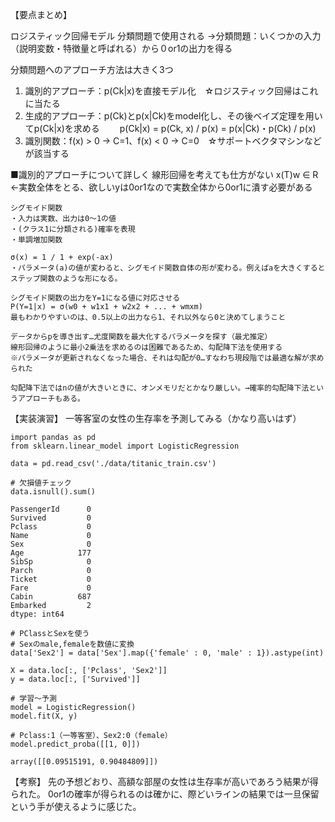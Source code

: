 【要点まとめ】

ロジスティック回帰モデル
分類問題で使用される
→分類問題：いくつかの入力（説明変数・特徴量と呼ばれる）から０or1の出力を得る

分類問題へのアプローチ方法は大きく3つ
  1. 識別的アプローチ：p(Ck|x)を直接モデル化　☆ロジスティック回帰はこれに当たる
  2. 生成的アプローチ：p(Ck)とp(x|Ck)をmodel化し、その後ベイズ定理を用いてp(Ck|x)を求める
  　　p(Ck|x) = p(Ck, x) / p(x) = p(x|Ck)・p(Ck) / p(x)
  3. 識別関数：f(x) > 0 → C=1、f(x) < 0 → C=0　☆サポートベクタマシンなどが該当する

  ■識別的アプローチについて詳しく
    線形回帰を考えても仕方がない
    x(T)w ∈ R ←実数全体をとる、欲しいyは0or1なので実数全体から0or1に潰す必要がある

    シグモイド関数
    ・入力は実数、出力は0〜1の値
    ・(クラス1に分類される)確率を表現
    ・単調増加関数

    σ(x) = 1 / 1 + exp(-ax)
    ・パラメータ(a)の値が変わると、シグモイド関数自体の形が変わる。例えばaを大きくするとステップ関数のような形になる。

    シグモイド関数の出力をY=1になる値に対応させる
    P(Y=1|x) = σ(w0 + w1x1 + w2x2 + ... + wmxm)
    最もわかりやすいのは、0.5以上の出力なら1、それ以外なら0と決めてしまうこと

    データからpを導き出す…尤度関数を最大化するパラメータを探す（最尤推定）
    線形回帰のように最小2乗法を求めるのは困難であるため、勾配降下法を使用する
    ※パラメータが更新されなくなった場合、それは勾配が0…すなわち現段階では最適な解が求められた

    勾配降下法ではnの値が大きいときに、オンメモリだとかなり厳しい。→確率的勾配降下法というアプローチもある。



【実装演習】
一等客室の女性の生存率を予測してみる（かなり高いはず）
```
import pandas as pd
from sklearn.linear_model import LogisticRegression

data = pd.read_csv('./data/titanic_train.csv')
```
```
# 欠損値チェック
data.isnull().sum()
```
```
PassengerId      0
Survived         0
Pclass           0
Name             0
Sex              0
Age            177
SibSp            0
Parch            0
Ticket           0
Fare             0
Cabin          687
Embarked         2
dtype: int64
```
```
# PClassとSexを使う
# Sexのmale,femaleを数値に変換
data['Sex2'] = data['Sex'].map({'female' : 0, 'male' : 1}).astype(int)

X = data.loc[:, ['Pclass', 'Sex2']]
y = data.loc[:, ['Survived']]
```
```
# 学習〜予測
model = LogisticRegression()
model.fit(X, y)

# Pclass:1（一等客室）、Sex2:0（female）
model.predict_proba([[1, 0]])
```
```
array([[0.09515191, 0.90484809]])
```
【考察】
先の予想どおり、高額な部屋の女性は生存率が高いであろう結果が得られた。
0or1の確率が得られるのは確かに、際どいラインの結果では一旦保留という手が使えるように感じた。